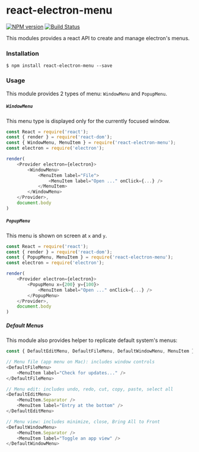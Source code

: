 # react-electron-menu

[![NPM version](https://badge.fury.io/js/react-electron-menu.svg)](http://badge.fury.io/js/react-electron-menu)
[![Build Status](https://travis-ci.org/SamyPesse/react-electron-menu.png?branch=master)](https://travis-ci.org/SamyPesse/react-electron-menu)

This modules provides a react API to create and manage electron's menus.

### Installation

```
$ npm install react-electron-menu --save
```

### Usage

This module provides 2 types of menu: `WindowMenu` and `PopupMenu`.

##### `WindowMenu`

This menu type is displayed only for the currently focused window.

```js
const React = require('react');
const { render } = require('react-dom');
const { WindowMenu, MenuItem } = require('react-electron-menu');
const electron = require('electron');

render(
    <Provider electron={electron}>
        <WindowMenu>
            <MenuItem label="File">
                <MenuItem label="Open ..." onClick={...} />
            </MenuItem>
        </WindowMenu>
    </Provider>,
    document.body
)
```


##### `PopupMenu`

This menu is shown on screen at `x` and `y`.

```js
const React = require('react');
const { render } = require('react-dom');
const { PopupMenu, MenuItem } = require('react-electron-menu');
const electron = require('electron');

render(
    <Provider electron={electron}>
        <PopupMenu x={200} y={100}>
            <MenuItem label="Open ..." onClick={...} />
        </PopupMenu>
    </Provider>,
    document.body
)
```

##### Default Menus

This module also provides helper to replicate default system's menus:

```js
const { DefaultEditMenu, DefaultFileMenu, DefaultWindowMenu, MenuItem } = require('react-electron-menu');

// Menu file (app menu on Mac): includes window controls
<DefaultFileMenu>
    <MenuItem label="Check for updates..." />
</DefaultFileMenu>

// Menu edit: includes undo, redo, cut, copy, paste, select all
<DefaultEditMenu>
    <MenuItem.Separator />
    <MenuItem label="Entry at the bottom" />
</DefaultEditMenu>

// Menu view: includes minimize, close, Bring All to Front
<DefaultWindowMenu>
    <MenuItem.Separator />
    <MenuItem label="Toggle an app view" />
</DefaultWindowMenu>
```
